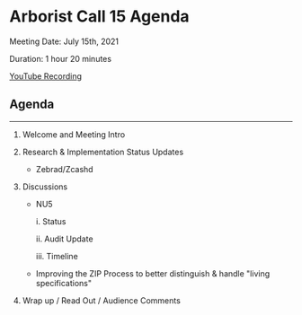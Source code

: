 # Arborist Call 15 Agenda

Meeting Date: July 15th, 2021

Duration: 1 hour 20 minutes

[YouTube Recording](https://youtu.be/udOTBdjL7gU)

## Agenda
___

1. Welcome and Meeting Intro 
2. Research & Implementation Status Updates

    - Zebrad/Zcashd
   

3. Discussions

   + NU5
   
     i. Status 

     ii. Audit Update 

     iii. Timeline

   + Improving the ZIP Process to better distinguish & handle "living specifications"
   

   

4. Wrap up / Read Out / Audience Comments